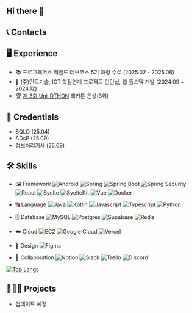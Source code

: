 ## Hi there 👋

## 📞 Contacts


## 🖥️ Experience
- 📚 프로그래머스 백엔드 데브코스 5기 과정 수료 (2025.02 - 2025.08)
- 🏢 (주)민트기술, ICT 학점연계 프로젝트 인턴십, 웹 풀스택 개발 (2024.09 ~ 2024.12)
- 🏆 [제 3회 Uni-DTHON](https://aiconnect.kr/competition/detail/236) 해커톤 은상(3위)

## 🪪 Credentials
- SQLD (25.04)
- ADsP (25.09)
- 정보처리기사 (25.09)

## 🛠️ Skills
- 🖼️ Framework
![Android](https://img.shields.io/badge/Android-3DDC84?style=flat-square&logo=android&logoColor=white)
![Spring](https://img.shields.io/badge/Spring-6DB33F?style=flat-square&logo=Spring&logoColor=white)
![Spring Boot](https://img.shields.io/badge/Spring%20Boot-6DB33F?logo=springboot&logoColor=fff)
![Spring Security](https://img.shields.io/badge/Spring%20Security-6DB33F?logo=springsecurity&logoColor=fff)
![React](https://img.shields.io/badge/React-20232A?style=flat-square&logo=react&logoColor=61DAFB)
![Svelte](https://img.shields.io/badge/Svelte-FF3E00?style=flat-square&logo=Svelte&logoColor=white)
![SvelteKit](https://img.shields.io/badge/SvelteKit-%23f1413d.svg?logo=svelte&logoColor=white)
![Vue](https://img.shields.io/badge/Vue.js-4FC08D?style=flat-square&logo=Vue.js&logoColor=white)
![Docker](https://img.shields.io/badge/Docker-007396?style=flat-square&logo=Docker&logoColor=white)

- 🔠 Language
![Java](https://img.shields.io/badge/Java-ED8B00?style=flat-square&logo=openjdk&logoColor=white)
![Kotlin](https://img.shields.io/badge/Kotlin-0095D5?&style=flat-square&logo=kotlin&logoColor=white)
![Javascript](https://img.shields.io/badge/JavaScript-F7DF1E?style=flat-square&logo=JavaScript&logoColor=white)
![Typescript](https://img.shields.io/badge/TypeScript-007ACC?style=flat-square&logo=typescript&logoColor=white)
![Python](https://img.shields.io/badge/Python-14354C?style=flat-square&logo=python&logoColor=white)

- 🗄️ Database
![MySQL](https://img.shields.io/badge/MySQL-00000F?style=flat-square&logo=mysql&logoColor=white)
![Postgres](https://img.shields.io/badge/Postgres-%23316192.svg?logo=postgresql&logoColor=white)
![Supabase](https://img.shields.io/badge/Supabase-3FCF8E?logo=supabase&logoColor=fff)
![Redis](https://img.shields.io/badge/Redis-%23DD0031.svg?logo=redis&logoColor=white)

- ☁️ Cloud
![EC2](https://img.shields.io/badge/Amazon%20EC2-FF9900?style=flat-square&logo=Amazon%20EC2&logoColor=white)
![Google Cloud](https://img.shields.io/badge/Google%20Cloud-%234285F4.svg?logo=google-cloud&logoColor=white)
![Vercel](https://img.shields.io/badge/Vercel-%23000000.svg?logo=vercel&logoColor=white)

- 🎨 Design
![Figma](https://img.shields.io/badge/Figma-F24E1E?logo=figma&logoColor=white)

- 🤝 Collaboration
![Notion](https://img.shields.io/badge/Notion-000?logo=notion&logoColor=fff)
![Slack](https://img.shields.io/badge/Slack-4A154B?logo=slack&logoColor=fff)
![Trello](https://img.shields.io/badge/Trello-0052CC?logo=trello&logoColor=fff)
![Discord](https://img.shields.io/badge/Discord-%235865F2.svg?&logo=discord&logoColor=white)


[![Top Langs](https://github-readme-stats.vercel.app/api/top-langs/?username=nunLSH)](https://github.com/nunLSH/github-readme-stats)


## 👩🏻‍💻 Projects
- 업데이트 예정
